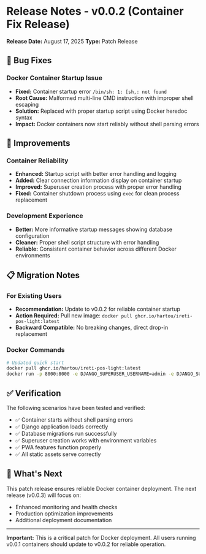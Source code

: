 # Release Notes - v0.0.2 (Container Fix Release)

**Release Date:** August 17, 2025
**Type:** Patch Release

## 🐛 Bug Fixes

### Docker Container Startup Issue
- **Fixed:** Container startup error `/bin/sh: 1: [sh,: not found` 
- **Root Cause:** Malformed multi-line CMD instruction with improper shell escaping
- **Solution:** Replaced with proper startup script using Docker heredoc syntax
- **Impact:** Docker containers now start reliably without shell parsing errors

## 🔧 Improvements

### Container Reliability
- **Enhanced:** Startup script with better error handling and logging
- **Added:** Clear connection information display on container startup
- **Improved:** Superuser creation process with proper error handling
- **Fixed:** Container shutdown process using `exec` for clean process replacement

### Development Experience
- **Better:** More informative startup messages showing database configuration
- **Cleaner:** Proper shell script structure with error handling
- **Reliable:** Consistent container behavior across different Docker environments

## 📋 Migration Notes

### For Existing Users
- **Recommendation:** Update to v0.0.2 for reliable container startup
- **Action Required:** Pull new image: `docker pull ghcr.io/hartou/ireti-pos-light:latest`
- **Backward Compatible:** No breaking changes, direct drop-in replacement

### Docker Commands
```bash
# Updated quick start
docker pull ghcr.io/hartou/ireti-pos-light:latest
docker run -p 8000:8000 -e DJANGO_SUPERUSER_USERNAME=admin -e DJANGO_SUPERUSER_PASSWORD=Admin123! ghcr.io/hartou/ireti-pos-light:latest
```

## ✅ Verification

The following scenarios have been tested and verified:
- ✅ Container starts without shell parsing errors
- ✅ Django application loads correctly
- ✅ Database migrations run successfully  
- ✅ Superuser creation works with environment variables
- ✅ PWA features function properly
- ✅ All static assets serve correctly

## 🔄 What's Next

This patch release ensures reliable Docker container deployment. The next release (v0.0.3) will focus on:
- Enhanced monitoring and health checks
- Production optimization improvements
- Additional deployment documentation

---

**Important:** This is a critical patch for Docker deployment. All users running v0.0.1 containers should update to v0.0.2 for reliable operation.

